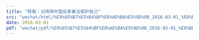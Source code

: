 ```yaml
---
title: "转载｜记得用中国反家暴法保护自己"
src: "wechat/html/%E9%85%B7%E5%84%BF%E8%AE%BA%E5%9D%9B_2016-03-01_%E8%BD%AC%E8%BD%BD%EF%BD%9C%E8%AE%B0%E5%BE%97%E7%94%A8%E4%B8%AD%E5%9B%BD%E5%8F%8D%E5%AE%B6%E6%9A%B4%E6%B3%95%E4%BF%9D%E6%8A%A4%E8%87%AA%E5%B7%B1.html"
date: 2016-03-01
pdf: "wechat/pdf/%E9%85%B7%E5%84%BF%E8%AE%BA%E5%9D%9B_2016-03-01_%E8%BD%AC%E8%BD%BD%EF%BD%9C%E8%AE%B0%E5%BE%97%E7%94%A8%E4%B8%AD%E5%9B%BD%E5%8F%8D%E5%AE%B6%E6%9A%B4%E6%B3%95%E4%BF%9D%E6%8A%A4%E8%87%AA%E5%B7%B1.pdf"
---
```

